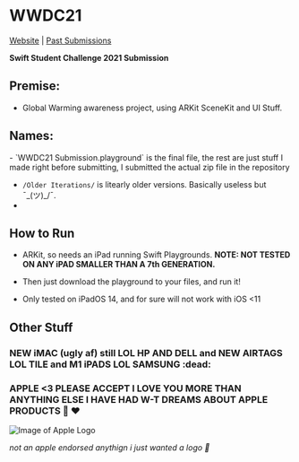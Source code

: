 <div style="align: center;">

# WWDC21

[Website](https://developer.apple.com/wwdc21/swift-student-challenge/) | [Past Submissions](https://wwdc.github.io/2019/)

**Swift Student Challenge 2021 Submission**


</div>

<p style="text-align: center;">
  
## Premise:

</p>

- Global Warming awareness project, using ARKit SceneKit and UI Stuff.

<p style="text-align: center;">
  
## Names:

</p>
- `WWDC21 Submission.playground` is the final file, the rest are just stuff I made right before submitting, I submitted the actual zip file in the repository

- `/Older Iterations/` is litearly older versions. Basically useless but ¯\_(ツ)_/¯.
- 
<p style="text-align: center;">
  
## How to Run

</p>

- ARKit, so needs an iPad running Swift Playgrounds. **NOTE: NOT TESTED ON ANY iPAD SMALLER THAN A 7th GENERATION.**

- Then just download the playground to your files, and run it!

- Only tested on iPadOS 14, and for sure will not work with iOS <11

<p style="text-align: center;">
  
## Other Stuff

</p>


### NEW iMAC (ugly af) still LOL HP AND DELL and NEW AIRTAGS LOL TILE and M1 iPADS LOL SAMSUNG :dead:
### APPLE <3 PLEASE ACCEPT I LOVE YOU MORE THAN ANYTHING ELSE I HAVE HAD W-T DREAMS ABOUT APPLE PRODUCTS 🥺 ❤️

![Image of Apple Logo](https://download.logo.wine/logo/Swift_(programming_language)/Swift_(programming_language)-Logo.wine.png)

*not an apple endorsed anythign i just wanted a logo 🥺*
